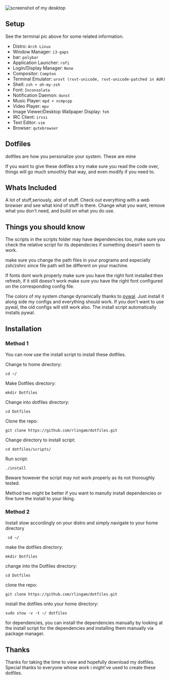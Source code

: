 <!--![Screenshot of my desktop](http://i.imgur.com/8wZ8IDL.png?1)-->
<!--![Screenshot of my terminal](http://i.imgur.com/vtXUPlM.png?1)-->
![screenshot of my desktop](https://i.imgur.com/axh346e.png)
## Setup
See the terminal pic above for some related information.

* Distro: `Arch Linux`
* Window Manager: `i3-gaps`
* bar: `polybar`
* Application Launcher: `rofi`
* Login/Display Manager: `None`
* Compositor: `Compton`
* Terminal Emulator: `urxvt (rxvt-unicode, rxvt-unicode-patched in AUR)`
* Shell: `zsh + oh-my-zsh`
* Font: `Inconsolata`
* Notification Daemon: `dunst`
* Music Player: `mpd + ncmpcpp`
* Video Player: `mpv`
* Image Viewer/Desktop Wallpaper Display: `feh`
* IRC Client: `irssi`
* Text Editor: `vim`
* Browser: `qutebrowser`


## Dotfiles
dotfiles are how you personalize your system. These are mine

If you want to give these dotfiles a try make sure you read the code
over, things will go much smoothly that way, and even modify if you
need to.

## Whats Included
A lot of stuff,seriously, alot of stuff. Check out everything with a
web browser and see what kind of stuff is there. Change what you
want, remove what you don't need, and build on what you do use.

## Things you should know
The scripts in the scripts folder may have dependencies too, make sure you check the relative script for
its dependecies if something doesn't seem to work.

make sure you change the path files in your programs and especially
zsh/zshrc since file path will be different on your machine.

If fonts dont work properly make sure you have the right font
installed then refresh, if it still doesn't work make sure
you have the right font configured on the corresponding
config file.

The colors of my system change dynamically thanks to [pywal](https://github.com/dylanaraps/pywal). Just install it along side my configs and everything should work. If you don't want to use pywal, the old configs will still work also. The install script automatically installs pywal.

## Installation
### Method 1

You can now use the install script to install these dotfiles.

Change to home directory:

`cd ~/`

Make Dotfiles directory:

`mkdir Dotfiles`

Change into dotfiles directory:

`cd Dotfiles`

Clone the repo:

`git clone https://github.com/rlingam/dotfiles.git`

Change directory to install script:

`cd dotfiles/scripts/`

Run script:

`./install`


Beware however the script may not work properly as its not thoroughly tested.

Method two might be better if you want to manully install dependencies or fine tune the install to your liking.

### Method 2 
Install stow accordingly on your distro and simply
navigate to your home directory

` cd ~/`

make the dotfiles directory:

`mkdir Dotfiles`

change into the Dotfiles directory:

`cd Dotfiles`

clone the repo:

`git clone https://github.com/rlingam/dotfiles.git`

install the dotfiles onto your home directory:

`sudo stow -v -t ~/ dotfiles`

for dependencies, you can install the dependencies manually by looking at the install script for the dependencies and installing them manually via package manager.


## Thanks
Thanks for taking the time to view and hopefully download
my dotfiles. Special thanks to everyone whose work i might've used to create these dotfiles.

